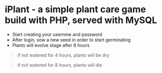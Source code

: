 # iPlant - a simple plant care game build with PHP, served with MySQL

* Start creating your usernme and password
* After login, sow a new seed in order to start germinating
* Plants will evolve stage after 6 hours
> if not watered for 4 hours, plants will be dry

> if not watered for 8 hours, plants will die 
